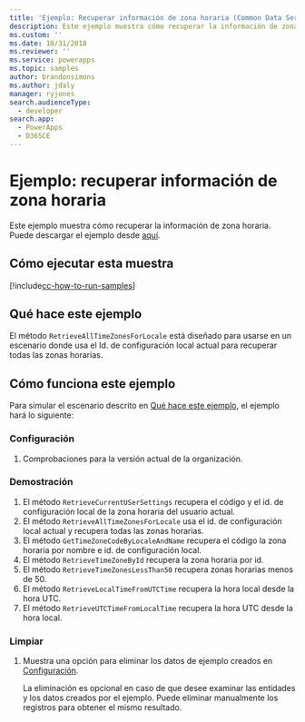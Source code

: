 ```yaml
---
title: 'Ejemplo: Recuperar información de zona horaria (Common Data Service para aplicaciones) | Microsoft Docs'
description: Este ejemplo muestra cómo recuperar la información de zona horaria
ms.custom: ''
ms.date: 10/31/2018
ms.reviewer: ''
ms.service: powerapps
ms.topic: samples
author: brandonsimons
ms.author: jdaly
manager: ryjones
search.audienceType:
  - developer
search.app:
  - PowerApps
  - D365CE
---
```

# <a name="sample-retrieve-time-zone-information"></a>Ejemplo: recuperar información de zona horaria

<!-- https://docs.microsoft.com/en-us/dynamics365/customer-engagement/developer/sample-retrieve-time-zone-information -->

Este ejemplo muestra cómo recuperar la información de zona horaria. Puede descargar el ejemplo desde [aquí](https://github.com/Microsoft/PowerApps-Samples/tree/master/cds/orgsvc/C%23/RetrieveTimeZone).

## <a name="how-to-run-this-sample"></a>Cómo ejecutar esta muestra

[!include[cc-how-to-run-samples](../../includes/cc-how-to-run-samples.md)]

## <a name="what-this-sample-does"></a>Qué hace este ejemplo

El método `RetrieveAllTimeZonesForLocale` está diseñado para usarse en un escenario donde usa el Id. de configuración local actual para recuperar todas las zonas horarias.

## <a name="how-this-sample-works"></a>Cómo funciona este ejemplo

Para simular el escenario descrito en [Qué hace este ejemplo](#what-this-sample-does), el ejemplo hará lo siguiente:

### <a name="setup"></a>Configuración

1. Comprobaciones para la versión actual de la organización.

### <a name="demonstrate"></a>Demostración

1. El método `RetrieveCurrentUSerSettings` recupera el código y el id. de configuración local de la zona horaria del usuario actual.
2. El método `RetrieveAllTimeZonesForLocale` usa el id. de configuración local actual y recupera todas las zonas horarias.
3. El método `GetTimeZoneCodeByLocaleAndName` recupera el código la zona horaria por nombre e id. de configuración local.
4. El método `RetrieveTimeZoneById` recupera la zona horaria por id.
5. El método `RetrieveTimeZonesLessThan50` recupera zonas horarias menos de 50.
6. El método `RetrieveLocalTimeFromUTCTime` recupera la hora local desde la hora UTC.
7. El método `RetrieveUTCTimeFromLocalTime` recupera la hora UTC desde la hora local.

### <a name="clean-up"></a>Limpiar

1. Muestra una opción para eliminar los datos de ejemplo creados en [Configuración](#setup).

    La eliminación es opcional en caso de que desee examinar las entidades y los datos creados por el ejemplo. Puede eliminar manualmente los registros para obtener el mismo resultado.

